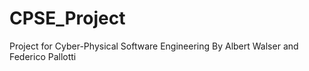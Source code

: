 # CPSE_Project
Project for Cyber-Physical Software Engineering
By Albert Walser and Federico Pallotti
